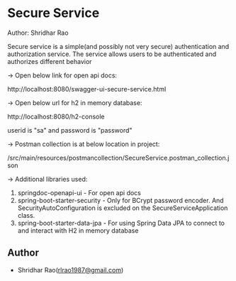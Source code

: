 
# Secure Service

Author: Shridhar Rao

Secure service is a simple(and possibly not very secure) authentication and authorization service.
The service allows users to be authenticated and authorizes different behavior

-> Open below link for open api docs:

http://localhost:8080/swagger-ui-secure-service.html

-> Open below url for h2 in memory database:

http://localhost:8080/h2-console

userid is "sa" and password is "password"

-> Postman collection is at below location in project:

/src/main/resources/postmancollection/SecureService.postman_collection.json


-> Additional libraries used:

1. springdoc-openapi-ui - For open api docs
2. spring-boot-starter-security - Only for BCrypt password encoder. And SecurityAutoConfiguration is excluded on the SecureServiceApplication class.
3. spring-boot-starter-data-jpa - For using Spring Data JPA to connect to and interact with H2 in memory database



## Author

- Shridhar Rao(rlrao1987@gmail.com)

